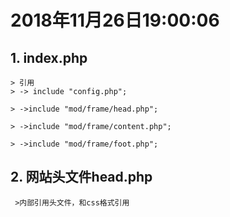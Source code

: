 # 2018年11月26日19:00:06
## 1. index.php


```
> 引用
> -> include "config.php";

> ->include "mod/frame/head.php";

> ->include "mod/frame/content.php";

> ->include "mod/frame/foot.php";
```

## 2. 网站头文件head.php 
```
 >内部引用头文件，和css格式引用
```
 